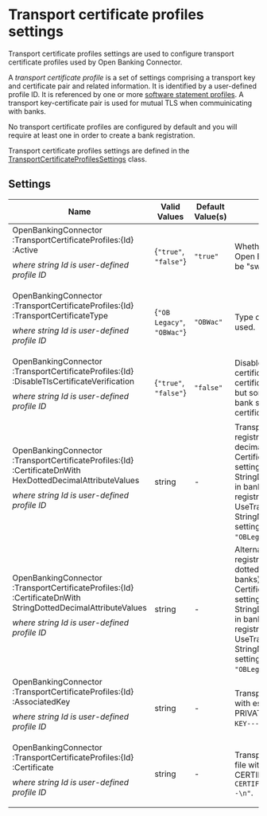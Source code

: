 # Transport certificate profiles settings

Transport certificate profiles settings are used to configure transport certificate profiles used by Open Banking Connector.

A *transport certificate profile* is a set of settings comprising a transport key and certificate pair and related information. It is identified by a user-defined profile ID. It is referenced by one or more [software statement profiles](./software-statement-profiles-settings.md). A transport key-certificate pair is used for mutual TLS when commuinicating with banks.

No transport certificate profiles are configured by default and you will require at least one in order to create a bank registration.

Transport certificate profiles settings are defined in the [TransportCertificateProfilesSettings](../../src/OpenBanking.Library.Connector/Models/Configuration/TransportCertificateProfilesSettings.cs#L165) class.


## Settings

Name | Valid Values | Default Value(s) | Description
--- | --- | --- | ---
OpenBankingConnector<wbr/>:TransportCertificateProfiles<wbr/>:{Id}<wbr/>:Active <p style="margin-top: 10px;"> *where string Id is user-defined profile ID*  </p> | {`"true"`, `"false"`} | `"true"` | Whether profile is active or inactive (ignored by Open Banking Connector). This allows profiles to be "switched on and off" for testing etc.
OpenBankingConnector<wbr/>:TransportCertificateProfiles<wbr/>:{Id}<wbr/>:TransportCertificateType <p style="margin-top: 10px;"> *where string Id is user-defined profile ID*  </p> | {`"OB`<wbr/>`Legacy"`, `"OBWac"`} | `"OBWac"` | Type of UK Open Banking Directory certificate used.
OpenBankingConnector<wbr/>:TransportCertificateProfiles<wbr/>:{Id}<wbr/>:DisableTlsCertificateVerification <p style="margin-top: 10px;"> *where string Id is user-defined profile ID*  </p> | {`"true"`, `"false"`} | `"false"` | Disable verification of external bank TLS certificates when using mutual TLS with this certificate profile. Not intended for production use but sometimes helpful for diagnosing issues with bank sandboxes (e.g. if they use self-signed certificates).
OpenBankingConnector<wbr/>:TransportCertificateProfiles<wbr/>:{Id}<wbr/>:CertificateDnWith<wbr/>HexDottedDecimalAttributeValues <p style="margin-top: 10px;"> *where string Id is user-defined profile ID*  </p> | string | - | Transport certificate DN to use for bank registration (DCR) with hex values for dotted-decimal attributes (as specified [here](https://datatracker.ietf.org/doc/html/rfc4514#section-2.4)). Whether             CertificateDnWithHexDottedDecimalAttributeValues setting or             CertificateDnWith<wbr/>StringDottedDecimalAttributeValues setting is used in bank registration is             determined by bank registration request property             UseTransportCertificateDnWith<wbr/>StringNotHexDottedDecimalAttributeValues. This setting is ignored when TransportCertificateType = `"OBLegacy"`.
OpenBankingConnector<wbr/>:TransportCertificateProfiles<wbr/>:{Id}<wbr/>:CertificateDnWith<wbr/>StringDottedDecimalAttributeValues <p style="margin-top: 10px;"> *where string Id is user-defined profile ID*  </p> | string | - |  Alternative transport certificate DN to use for bank registration (DCR) with string (not hex) values for dotted-decimal attributes             (required by some banks). Whether CertificateDnWithHexDottedDecimalAttributeValues setting or       CertificateDnWith<wbr/>StringDottedDecimalAttributeValues setting is used in bank registration is             determined by bank registration request property          UseTransportCertificateDnWith<wbr/>StringNotHexDottedDecimalAttributeValues. This setting is ignored when TransportCertificateType = `"OBLegacy"`.
OpenBankingConnector<wbr/>:TransportCertificateProfiles<wbr/>:{Id}<wbr/>:AssociatedKey <p style="margin-top: 10px;"> *where string Id is user-defined profile ID*  </p> | string | - | Transport key (PKCS #8) as "stringified" PEM file with escaped newline characters (`"\n"`) and PRIVATE KEY label.             Example: `"-----BEGIN PRIVATE KEY-----\nABC\n-----END PRIVATE KEY-----\n"`.
OpenBankingConnector<wbr/>:TransportCertificateProfiles<wbr/>:{Id}<wbr/>:Certificate <p style="margin-top: 10px;"> *where string Id is user-defined profile ID*  </p> | string | - | Transport certificate (X.509) as "stringified" PEM file with escaped newline characters (`"\n"`) and CERTIFICATE label.             Example: `"-----BEGIN CERTIFICATE-----\nABC\n-----END CERTIFICATE-----\n"`.
 